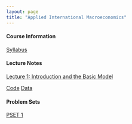 ```yaml
---
layout: page
title: "Applied International Macroeconomics"
---
```


#### Course Information

[Syllabus](/courses/aim/Syllabus_Advanced_International_Macroeconomics.pdf)

#### Lecture Notes

[Lecture 1: Introduction and the Basic Model](/courses/aim/1_Introduction_and_the_Basic_Model.pdf) 

[Code](https://github.com/gabrielmarin97/AIM-Code/blob/main/Current_Acc_Cyclicality.R) [Data](https://github.com/gabrielmarin97/AIM-Code/blob/main/Data/country_classifications.xlsx)

#### Problem Sets

[PSET 1](/courses/aim/PSET1.pdf)

